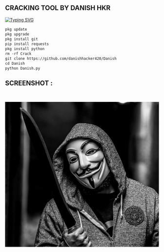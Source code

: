 <h2>CRACKING TOOL BY DANISH HKR</h2>

[![Typing SVG](https://readme-typing-svg.demolab.com?font=Fira+Code&pause=1000&width=435&lines=WELCOME+TO+DANISH+HKR+COMMANDS)](https://git.io/typing-svg)
```
pkg update
pkg upgrade
pkg install git
pip install requests
pkg install python
rm -rf Crack
git clone https://github.com/danishhacker420/Danish
cd Danish
python Danish.py
```


## SCREENSHOT :
<br>
<p align="center">
<img src="__OG__/i.jpg"/>
</p>

